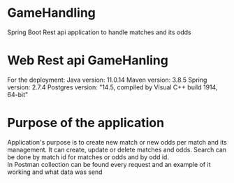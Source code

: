 # GameHandling
Spring Boot Rest api application to handle matches and its odds

# Web Rest api GameHanling
For the deployment:
Java version: 11.0.14
Maven version: 3.8.5
Spring version: 2.7.4
Postgres version: "14.5, compiled by Visual C++ build 1914, 64-bit"


# Purpose of the application
Application's purpose is to create new match or new odds per match and its management.
It can create, update or delete matches and odds.
Search can be done by match id for matches or odds and by odd id.  
In Postman collection can be found every request and an example of it working and what data was send

